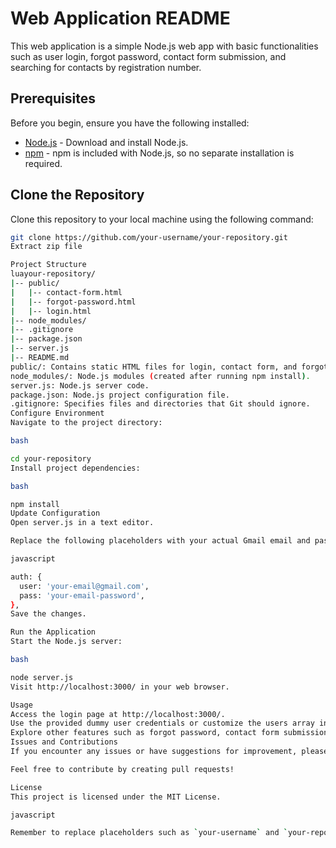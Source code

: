 # Web Application README

This web application is a simple Node.js web app with basic functionalities such as user login, forgot password, contact form submission, and searching for contacts by registration number.

## Prerequisites

Before you begin, ensure you have the following installed:

- [Node.js](https://nodejs.org/) - Download and install Node.js.
- [npm](https://www.npmjs.com/) - npm is included with Node.js, so no separate installation is required.

## Clone the Repository

Clone this repository to your local machine using the following command:

```bash
git clone https://github.com/your-username/your-repository.git
Extract zip file

Project Structure
luayour-repository/
|-- public/
|   |-- contact-form.html
|   |-- forgot-password.html
|   |-- login.html
|-- node_modules/
|-- .gitignore
|-- package.json
|-- server.js
|-- README.md
public/: Contains static HTML files for login, contact form, and forgot password.
node_modules/: Node.js modules (created after running npm install).
server.js: Node.js server code.
package.json: Node.js project configuration file.
.gitignore: Specifies files and directories that Git should ignore.
Configure Environment
Navigate to the project directory:

bash

cd your-repository
Install project dependencies:

bash

npm install
Update Configuration
Open server.js in a text editor.

Replace the following placeholders with your actual Gmail email and password:

javascript

auth: {
  user: 'your-email@gmail.com',
  pass: 'your-email-password',
},
Save the changes.

Run the Application
Start the Node.js server:

bash

node server.js
Visit http://localhost:3000/ in your web browser.

Usage
Access the login page at http://localhost:3000/.
Use the provided dummy user credentials or customize the users array in server.js.
Explore other features such as forgot password, contact form submission, and searching for contacts.
Issues and Contributions
If you encounter any issues or have suggestions for improvement, please open an issue on the GitHub repository.

Feel free to contribute by creating pull requests!

License
This project is licensed under the MIT License.

javascript

Remember to replace placeholders such as `your-username` and `your-repository` with your actual GitHub username and repository name. Also, ensure that you have a `LICENSE` file in your project with the appropriate license details (in this case, MIT License).



